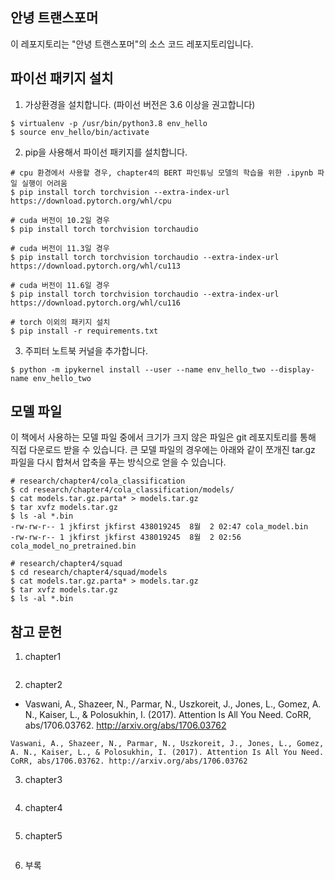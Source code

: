 안녕 트랜스포머
------------------------

이 레포지토리는 "안녕 트랜스포머"의 소스 코드 레포지토리입니다.


파이선 패키지 설치
------------------------
1. 가상환경을 설치합니다. (파이선 버전은 3.6 이상을 권고합니다)
```
$ virtualenv -p /usr/bin/python3.8 env_hello
$ source env_hello/bin/activate
```

2. pip을 사용해서 파이선 패키지를 설치합니다.
```
# cpu 환경에서 사용할 경우, chapter4의 BERT 파인튜닝 모델의 학습을 위한 .ipynb 파일 실행이 어려움
$ pip install torch torchvision --extra-index-url https://download.pytorch.org/whl/cpu

# cuda 버전이 10.2일 경우
$ pip install torch torchvision torchaudio

# cuda 버전이 11.3일 경우
$ pip install torch torchvision torchaudio --extra-index-url https://download.pytorch.org/whl/cu113

# cuda 버전이 11.6일 경우
$ pip install torch torchvision torchaudio --extra-index-url https://download.pytorch.org/whl/cu116

# torch 이외의 패키지 설치
$ pip install -r requirements.txt
```

3. 주피터 노트북 커널을 추가합니다.
```
$ python -m ipykernel install --user --name env_hello_two --display-name env_hello_two
```

모델 파일
------------------------
이 책에서 사용하는 모델 파일 중에서 크기가 크지 않은 파일은 git 레포지토리를 통해 직접 다운로드 받을 수 있습니다. 큰 모델 파일의 경우에는 아래와 같이 쪼개진 tar.gz 파일을 다시 합쳐서 압축을 푸는 방식으로 얻을 수 있습니다.
```
# research/chapter4/cola_classification
$ cd research/chapter4/cola_classification/models/
$ cat models.tar.gz.parta* > models.tar.gz
$ tar xvfz models.tar.gz
$ ls -al *.bin
-rw-rw-r-- 1 jkfirst jkfirst 438019245  8월  2 02:47 cola_model.bin
-rw-rw-r-- 1 jkfirst jkfirst 438019245  8월  2 02:56 cola_model_no_pretrained.bin

# research/chapter4/squad
$ cd research/chapter4/squad/models
$ cat models.tar.gz.parta* > models.tar.gz
$ tar xvfz models.tar.gz
$ ls -al *.bin
```

참고 문헌
------------------------
1. chapter1
```
```

2. chapter2
- Vaswani, A., Shazeer, N., Parmar, N., Uszkoreit, J., Jones, L., Gomez, A. N., Kaiser, L., & Polosukhin, I. (2017). Attention Is All You Need. CoRR, abs/1706.03762. http://arxiv.org/abs/1706.03762
```
Vaswani, A., Shazeer, N., Parmar, N., Uszkoreit, J., Jones, L., Gomez, A. N., Kaiser, L., & Polosukhin, I. (2017). Attention Is All You Need. CoRR, abs/1706.03762. http://arxiv.org/abs/1706.03762
```

3. chapter3
```
```

4. chapter4
```
```

5. chapter5
```
```

6. 부록
```
```
